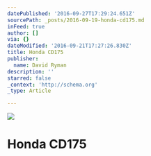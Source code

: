 ```yaml
---
datePublished: '2016-09-27T17:29:24.651Z'
sourcePath: _posts/2016-09-19-honda-cd175.md
inFeed: true
author: []
via: {}
dateModified: '2016-09-21T17:27:26.830Z'
title: Honda CD175
publisher:
  name: David Ryman
description: ''
starred: false
_context: 'http://schema.org'
_type: Article

---
```

![](https://the-grid-user-content.s3-us-west-2.amazonaws.com/3a651a50-9fab-4c4b-8623-b0766b3b8c43.jpg)

# Honda CD175